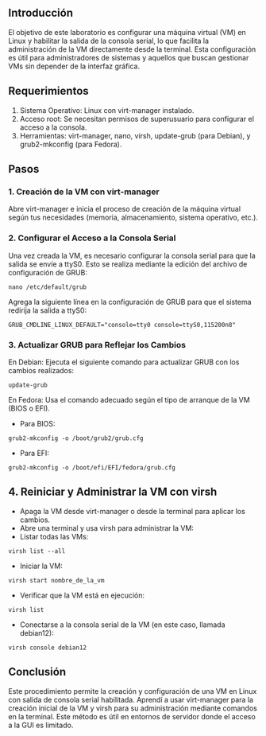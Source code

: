 ## Introducción
El objetivo de este laboratorio es configurar una máquina virtual (VM) en Linux y habilitar la salida de la consola serial, lo que facilita la administración de la VM directamente desde la terminal. Esta configuración es útil para administradores de sistemas y aquellos que buscan gestionar VMs sin depender de la interfaz gráfica.

## Requerimientos
1. Sistema Operativo: Linux con virt-manager instalado.
2. Acceso root: Se necesitan permisos de superusuario para configurar el acceso a la consola.
3. Herramientas: virt-manager, nano, virsh, update-grub (para Debian), y grub2-mkconfig (para Fedora).

## Pasos
### 1. Creación de la VM con virt-manager
Abre virt-manager e inicia el proceso de creación de la máquina virtual según tus necesidades (memoria, almacenamiento, sistema operativo, etc.).

### 2. Configurar el Acceso a la Consola Serial
Una vez creada la VM, es necesario configurar la consola serial para que la salida se envíe a ttyS0. Esto se realiza mediante la edición del archivo de configuración de GRUB:
```
nano /etc/default/grub
```
Agrega la siguiente línea en la configuración de GRUB para que el sistema redirija la salida a ttyS0:
```
GRUB_CMDLINE_LINUX_DEFAULT="console=tty0 console=ttyS0,115200n8"
```
### 3. Actualizar GRUB para Reflejar los Cambios
En Debian: Ejecuta el siguiente comando para actualizar GRUB con los cambios realizados:
```
update-grub
```
En Fedora: Usa el comando adecuado según el tipo de arranque de la VM (BIOS o EFI).
- Para BIOS:
```
grub2-mkconfig -o /boot/grub2/grub.cfg
```
- Para EFI:
```
grub2-mkconfig -o /boot/efi/EFI/fedora/grub.cfg
```
## 4. Reiniciar y Administrar la VM con virsh
- Apaga la VM desde virt-manager o desde la terminal para aplicar los cambios.
- Abre una terminal y usa virsh para administrar la VM:
- Listar todas las VMs:
```
virsh list --all
```
- Iniciar la VM:
```
virsh start nombre_de_la_vm
```
- Verificar que la VM está en ejecución:
```
virsh list
```
- Conectarse a la consola serial de la VM (en este caso, llamada debian12):
```
virsh console debian12
```
## Conclusión
Este procedimiento permite la creación y configuración de una VM en Linux con salida de consola serial habilitada. Aprendí a usar virt-manager para la creación inicial de la VM y virsh para su administración mediante comandos en la terminal. Este método es útil en entornos de servidor donde el acceso a la GUI es limitado.

























